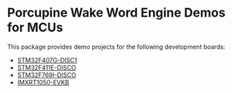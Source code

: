 # Porcupine Wake Word Engine Demos for MCUs

This package provides demo projects for the following development boards:

- [STM32F407G-DISC1](stm32f407)
- [STM32F411E-DISCO](stm32f411)
- [STM32F769I-DISCO](stm32f769)
- [IMXRT1050-EVKB](imxrt1050)
